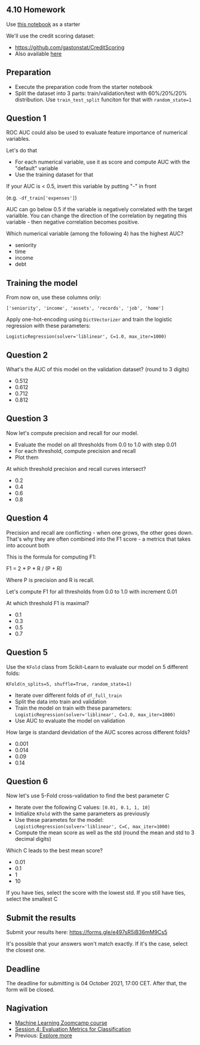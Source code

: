 ## 4.10 Homework

Use [this notebook](homework-4-starter.ipynb) as a starter

We'll use the credit scoring dataset:

- https://github.com/gastonstat/CreditScoring
- Also available [here](https://raw.githubusercontent.com/alexeygrigorev/mlbookcamp-code/master/chapter-06-trees/CreditScoring.csv)



## Preparation 

* Execute the preparation code from the starter notebook
* Split the dataset into 3 parts: train/validation/test with 60%/20%/20% distribution. Use `train_test_split` funciton for that with `random_state=1`


## Question 1

ROC AUC could also be used to evaluate feature importance of numerical variables. 

Let's do that

* For each numerical variable, use it as score and compute AUC with the "default" variable
* Use the training dataset for that


If your AUC is < 0.5, invert this variable by putting "-" in front

(e.g. `-df_train['expenses']`)

AUC can go below 0.5 if the variable is negatively correlated with the target varialble. You can change the direction of the correlation by negating this variable - then negative correlation becomes positive.


Which numerical variable (among the following 4) has the highest AUC?

- seniority
- time
- income
- debt


## Training the model

From now on, use these columns only:

```
['seniority', 'income', 'assets', 'records', 'job', 'home']
```

Apply one-hot-encoding using `DictVectorizer` and train the logistic regression with these parameters:

```
LogisticRegression(solver='liblinear', C=1.0, max_iter=1000)
```


## Question 2

What's the AUC of this model on the validation dataset? (round to 3 digits)

- 0.512
- 0.612
- 0.712
- 0.812


## Question 3

Now let's compute precision and recall for our model.

* Evaluate the model on all thresholds from 0.0 to 1.0 with step 0.01
* For each threshold, compute precision and recall
* Plot them


At which threshold precision and recall curves intersect?

* 0.2
* 0.4
* 0.6
* 0.8


## Question 4

Precision and recall are conflicting - when one grows, the other goes down. That's why they are often combined into the F1 score - a metrics that takes into account both

This is the formula for computing F1:

F1 = 2 * P * R / (P + R)

Where P is precision and R is recall.

Let's compute F1 for all thresholds from 0.0 to 1.0 with increment 0.01

At which threshold F1 is maximal?

- 0.1
- 0.3
- 0.5
- 0.7


## Question 5

Use the `KFold` class from Scikit-Learn to evaluate our model on 5 different folds:

```
KFold(n_splits=5, shuffle=True, random_state=1)
```

* Iterate over different folds of `df_full_train`
* Split the data into train and validation
* Train the model on train with these parameters: `LogisticRegression(solver='liblinear', C=1.0, max_iter=1000)`
* Use AUC to evaluate the model on validation


How large is standard devidation of the AUC scores across different folds?

- 0.001
- 0.014
- 0.09
- 0.14


## Question 6

Now let's use 5-Fold cross-validation to find the best parameter C

* Iterate over the following C values: `[0.01, 0.1, 1, 10]`
* Initialize `KFold` with the same parameters as previously
* Use these parametes for the model: `LogisticRegression(solver='liblinear', C=C, max_iter=1000)`
* Compute the mean score as well as the std (round the mean and std to 3 decimal digits)


Which C leads to the best mean score?

- 0.01
- 0.1
- 1
- 10

If you have ties, select the score with the lowest std. If you still have ties, select the smallest C



## Submit the results

Submit your results here: https://forms.gle/e497sR5iB36mM9Cs5

It's possible that your answers won't match exactly. If it's the case, select the closest one.

## Deadline

The deadline for submitting is 04 October 2021, 17:00 CET. After that, the form will be closed.



## Nagivation

* [Machine Learning Zoomcamp course](../)
* [Session 4: Evaluation Metrics for Classification](./)
* Previous: [Explore more](09-explore-more.md)